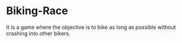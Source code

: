 # Biking-Race
It is a game where the objective is to bike as long as possible without crashing into other bikers.
